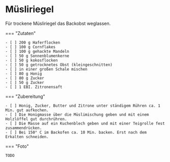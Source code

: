 # Müsliriegel

Für trockene Müsliriegel das Backobst weglassen.

=== "Zutaten"

    - [ ] 200 g Haferflocken
    - [ ] 100 g Cornflakes
    - [ ] 100 g gehackte Mandeln
    - [ ] 50 g Sonnenblumenkerne
    - [ ] 50 g kokosflocken
    - [ ] 50 g getrocknetes Obst (kleingeschnitten)
    - [ ] in einer großen Schale mischen
    - [ ] 80 g Honig
    - [ ] 80 g Zucker
    - [ ] 50 g Zucker
    - [ ] 1 EBI. Zitronensaft

=== "Zubereitung"

    - [ ] Honig, Zucker, Butter und Zitrone unter ständigem Rühren ca. 1 Min. gut aufkochen.
    - [ ] Die Honigmasse über die Müslimischung geben und mit einem Holzlöffel gut durchrühren.
    - [ ] Die Masse auf ein Kuchenblech geben und mit einer Teigrolle fest zusammendrücken.
    - [ ] Bei 150° C im Backofen ca. 10 Min. backen. Erst nach dem Erkalten schneiden.

=== "Foto"

    TODO
